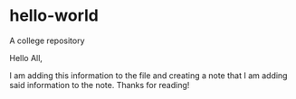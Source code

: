 # hello-world
A college repository

Hello All,

I am adding this information to the file and creating a note that I am adding said information
to the note. Thanks for reading!

